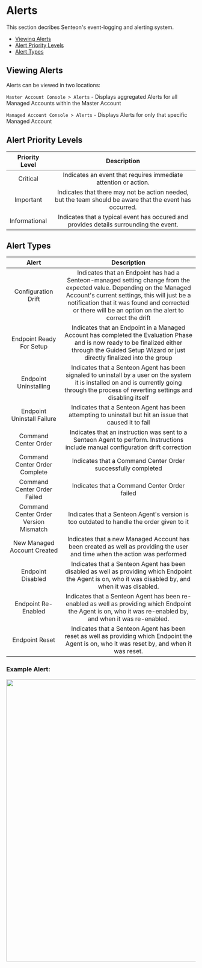 # Alerts

This section decribes Senteon's event-logging and alerting system.

- [Viewing Alerts](alerts.md#viweing-alerts)
- [Alert Priority Levels](alerts.md#alert-priority-levels)
- [Alert Types](alerts.md#alert-types)

## Viewing Alerts

Alerts can be viewed in two locations:

`Master Account Console > Alerts` - Displays aggregated Alerts for all Managed Accounts within the Master Account

`Managed Account Console > Alerts` - Displays Alerts for only that specific Managed Account


## Alert Priority Levels

| Priority Level | Description |
|:--------------:|:-----------:|
| Critical | Indicates an event that requires immediate attention or action. |
| Important | Indicates that there may not be action needed, but the team should be aware that the event has occurred. |
| Informational | Indicates that a typical event has occured and provides details surrounding the event. |


## Alert Types
|    Alert    | Description |
|:-----------:|:-----------:|
|  Configuration  Drift  | Indicates that an Endpoint has had a Senteon-managed setting change from the expected value. Depending on the Managed Account's current settings, this will just be a notification that it was found and corrected or there will be an option on the alert to correct the drift  |
|  Endpoint Ready For Setup   |  Indicates that an Endpoint in a Managed Account has completed the Evaluation Phase and is now ready to be finalized either through the Guided Setup Wizard or just directly finalized into the group  |
|  Endpoint Uninstalling   |  Indicates that a Senteon Agent has been signaled to uninstall by a user on the system it is installed on and is currently going through the process of reverting settings and disabling itself  |
|  Endpoint Uninstall Failure   |  Indicates that a Senteon Agent has been attempting to uninstall but hit an issue that caused it to fail  |
|  Command Center Order  | Indicates that an instruction was sent to a Senteon Agent to perform. Instructions include manual configuration drift correction   |
|  Command Center Order Complete  |  Indicates that a Command Center Order successfully completed  |
|  Command Center Order Failed  |  Indicates that a Command Center Order failed  |
|  Command Center Order Version Mismatch  |  Indicates that a Senteon Agent's version is too outdated to handle the order given to it  |
|  New Managed Account Created  |  Indicates that a new Managed Account has been created as well as providing the user and time when the action was performed  |
|  Endpoint Disabled  |  Indicates that a Senteon Agent has been disabled as well as providing which Endpoint the Agent is on, who it was disabled by, and when it was disabled.  |
|  Endpoint Re-Enabled  |  Indicates that a Senteon Agent has been re-enabled as well as providing which Endpoint the Agent is on, who it was re-enabled by, and when it was re-enabled.  |
|  Endpoint Reset  |  Indicates that a Senteon Agent has been reset  as well as providing which Endpoint the Agent is on, who it was reset by, and when it was reset.  |

### Example Alert:
<img src="../images/exampleAlert.PNG" width="750">
